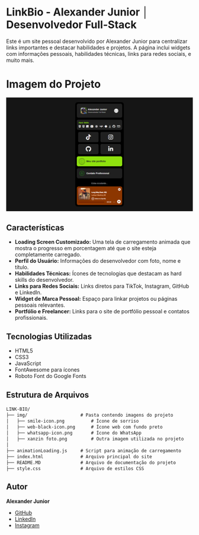# LinkBio - Alexander Junior │ Desenvolvedor Full-Stack

Este é um site pessoal desenvolvido por Alexander Junior para centralizar links importantes e destacar habilidades e projetos. A página inclui widgets com informações pessoais, habilidades técnicas, links para redes sociais, e muito mais.

# Imagem do Projeto
![Imagem do Projeto](./img/linkbioo.PNG "Link Bio Alexander Junior 2.0")

## Características

- **Loading Screen Customizado:** Uma tela de carregamento animada que mostra o progresso em porcentagem até que o site esteja completamente carregado.
- **Perfil do Usuário:** Informações do desenvolvedor com foto, nome e título.
- **Habilidades Técnicas:** Ícones de tecnologias que destacam as hard skills do desenvolvedor.
- **Links para Redes Sociais:** Links diretos para TikTok, Instagram, GitHub e LinkedIn.
- **Widget de Marca Pessoal:** Espaço para linkar projetos ou páginas pessoais relevantes.
- **Portfólio e Freelancer:** Links para o site de portfólio pessoal e contatos profissionais.

## Tecnologias Utilizadas

- HTML5
- CSS3
- JavaScript
- FontAwesome para ícones
- Roboto Font do Google Fonts

## Estrutura de Arquivos
```
LINK-BIO/
├── img/                    # Pasta contendo imagens do projeto
│   ├── smile-icon.png          # Ícone de sorriso
│   ├── web-black-icon.png      # Ícone web com fundo preto
│   ├── whatsapp-icon.png       # Ícone do WhatsApp
│   ├── xanzin foto.png         # Outra imagem utilizada no projeto
│
├── animationLoading.js     # Script para animação de carregamento
├── index.html              # Arquivo principal do site
├── README.MD               # Arquivo de documentação do projeto
├── style.css               # Arquivo de estilos CSS
```
## Autor

**Alexander Junior**  

- [GitHub](https://github.com/alexanderjr02)  
- [LinkedIn](https://www.linkedin.com/in/alexander-j%C3%BAnior/)  
- [Instagram](https://www.instagram.com/xanzin_?igsh=MXdmYm14d2R3dm14bg==)  
